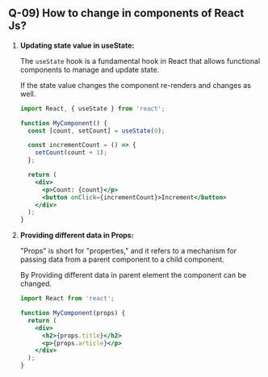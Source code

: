 ## Q-09) How to change in components of React Js?

1. **Updating state value in useState:**

   The `useState` hook is a fundamental hook in React that allows functional components to manage and update state. 
   
   If the state value changes the component re-renders and changes as well.

   ```jsx
   import React, { useState } from 'react';

   function MyComponent() {
     const [count, setCount] = useState(0);

     const incrementCount = () => {
       setCount(count + 1);
     };

     return (
       <div>
         <p>Count: {count}</p>
         <button onClick={incrementCount}>Increment</button>
       </div>
     );
   }
   ```

2. **Providing different data in Props:**

   "Props" is short for "properties," and it refers to a mechanism for passing data from a parent component to a child component.

   By Providing different data in parent element the component can be changed.

   ```jsx
   import React from 'react';

   function MyComponent(props) {
     return (
       <div>
         <h2>{props.title}</h2>
         <p>{props.article}</p>
       </div>
     );
   }
   ```